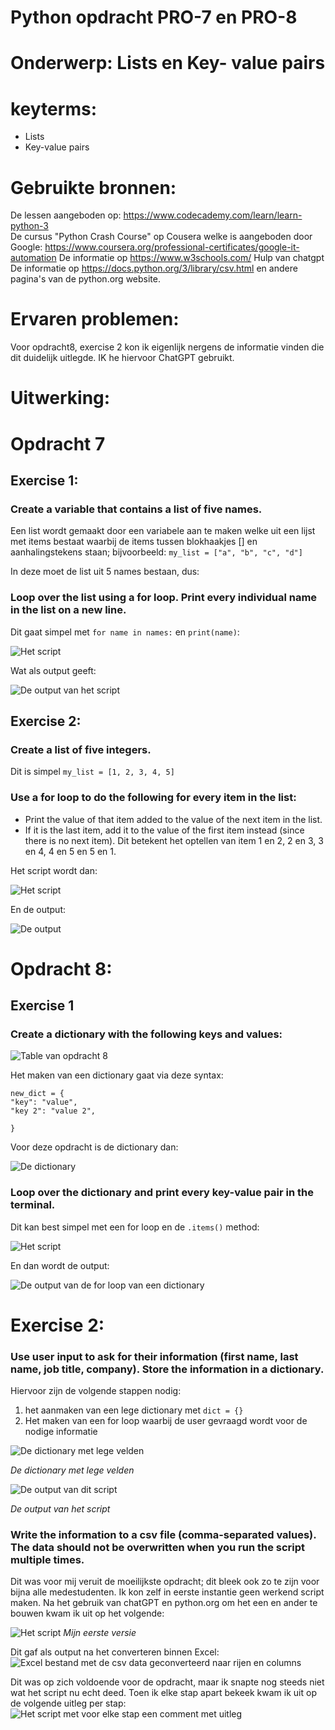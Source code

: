 # Python opdracht PRO-7 en PRO-8
# Onderwerp: Lists en Key- value pairs

# keyterms:
- Lists
- Key-value pairs

# Gebruikte bronnen:
De lessen aangeboden op:
     https://www.codecademy.com/learn/learn-python-3  
De cursus "Python Crash Course" op Cousera welke is aangeboden door Google: 
    https://www.coursera.org/professional-certificates/google-it-automation
De informatie op https://www.w3schools.com/ 
Hulp van chatgpt
De informatie op https://docs.python.org/3/library/csv.html en andere pagina's van de python.org website.


# Ervaren problemen:
Voor opdracht8, exercise 2 kon ik eigenlijk nergens de informatie vinden die dit duidelijk uitlegde. IK he hiervoor ChatGPT gebruikt.

# Uitwerking:
# Opdracht 7
## Exercise 1:
### Create a variable that contains a list of five names.
Een list wordt gemaakt door een variabele aan te maken welke uit een lijst met items bestaat waarbij de items tussen blokhaakjes [] en aanhalingstekens staan; bijvoorbeeld: ```my_list = ["a", "b", "c", "d"]```

In deze moet de list uit 5 names bestaan, dus: 

### Loop over the list using a for loop. Print every individual name in the list on a new line.
Dit gaat simpel met ```for name in names:``` en ```print(name)```:

![Het script](/00_includes/Python_images/opdracht7_1_1.png)   

Wat als output geeft:

![De output van het script](/00_includes/Python_images/opdracht7_1_1_output.png)  

## Exercise 2:
### Create a list of five integers.
Dit is simpel ```my_list = [1, 2, 3, 4, 5]```

### Use a for loop to do the following for every item in the list:
- Print the value of that item added to the value of the next item in the list. 
- If it is the last item, add it to the value of the first item instead (since there is no next item).
Dit betekent het optellen van item 1 en 2, 2 en 3, 3 en 4, 4 en 5 en 5 en 1.

Het script wordt dan:  

![Het script](/00_includes/Python_images/opdracht7_2_1.png)   

En de output:   

![De output](/00_includes/Python_images/opdracht7_2_1_output.png) 


# Opdracht 8:
## Exercise 1
### Create a dictionary with the following keys and values:

![Table van opdracht 8](/00_includes/Python_images/opdracht8_table.png) 

Het maken van een dictionary gaat via deze syntax:
```
new_dict = {
"key": "value",
"key 2": "value 2",

}
```
Voor deze opdracht is de dictionary dan:

![De dictionary](/00_includes/Python_images/opdracht8_1_1.png)

### Loop over the dictionary and print every key-value pair in the terminal.
Dit kan best simpel met een for loop en de ```.items()``` method:

![Het script](/00_includes/Python_images/opdracht8_1_2.png)  

En dan wordt de output:

![De output van de for loop van een dictionary](/00_includes/Python_images/opdracht8_1_2_output.png)

# Exercise 2:
### Use user input to ask for their information (first name, last name, job title, company). Store the information in a dictionary.

Hiervoor zijn de volgende stappen nodig:
1) het aanmaken van een lege dictionary met ```dict = {}```
2) Het maken van een for loop waarbij de user gevraagd wordt voor de nodige informatie

![De dictionary met lege velden](/00_includes/Python_images/opdracht8_2_0.png)

*De dictionary met lege velden*


![De output van dit script](/00_includes/Python_images/opdracht8_2_0_output.png)

*De output van het script*

### Write the information to a csv file (comma-separated values). The data should not be overwritten when you run the script multiple times.

Dit was voor mij veruit de moeilijkste opdracht; dit bleek ook zo te zijn voor bijna alle medestudenten.
Ik kon zelf in eerste instantie geen werkend script maken. Na het gebruik van chatGPT en python.org om het een en ander te bouwen kwam ik uit op het volgende:

![Het script](/00_includes/Python_images/opdracht8_2_2.png)
*Mijn eerste versie*

Dit gaf als output na het converteren binnen Excel:  
![Excel bestand met de csv data geconverteerd naar rijen en columns](/00_includes/Python_images/opdracht8_excel.png)


Dit was op zich voldoende voor de opdracht, maar ik snapte nog steeds niet wat het script nu echt deed.
Toen ik elke stap apart bekeek kwam ik uit op de volgende uitleg per stap:
![Het script met voor elke stap een comment met uitleg](/00_includes/Python_images/opdracht8_2_1.png)